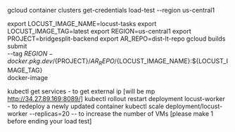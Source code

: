 gcloud container clusters get-credentials load-test --region us-central1

export LOCUST_IMAGE_NAME=locust-tasks
export LOCUST_IMAGE_TAG=latest
export REGION=us-central1
export PROJECT=bridgesplit-backend
export AR_REPO=dist-lt-repo
gcloud builds submit \
    --tag ${REGION}-docker.pkg.dev/${PROJECT}/${AR_REPO}/${LOCUST_IMAGE_NAME}:${LOCUST_IMAGE_TAG} \
    docker-image

kubectl get services - to get external ip [will be mp http://34.27.89.169:8089/]
kubectl rollout restart deployment locust-worker - to redeploy a newly updated container
kubectl scale deployment/locust-worker --replicas=20 -- to increase the number of VMs [please make 1 before ending your load test]